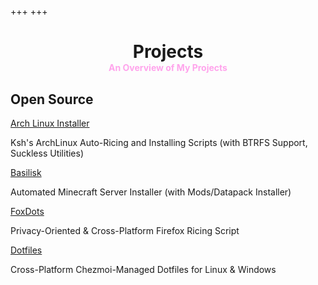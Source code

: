 +++
+++
<h1 align="center" style="margin-bottom:0;"> Projects </h1>
<h4 align="center" style="margin:0;color:#ffa4ec;"> An Overview of My Projects </h4>

## Open Source
<div class="project-list">
<div class="project">

[Arch Linux Installer](https://github.com/GhoulBoii/arch-installer)

Ksh's ArchLinux Auto-Ricing and Installing Scripts (with BTRFS Support, Suckless Utilities)
</div>
<div class="project">

[Basilisk](https://github.com/GhoulBoii/basilisk)

Automated Minecraft Server Installer (with Mods/Datapack Installer)
</div>
<div class="project">

[FoxDots](https://github.com/GhoulBoii/foxdots)

Privacy-Oriented & Cross-Platform Firefox Ricing Script

</div>
<div class="project">

[Dotfiles](https://github.com/GhoulBoii/dotfiles)

Cross-Platform Chezmoi-Managed Dotfiles for Linux & Windows

</div>
